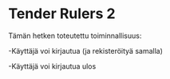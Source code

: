 # Tender Rulers 2

Tämän hetken toteutettu toiminnallisuus:

-Käyttäjä voi kirjautua (ja rekisteröityä samalla)

-Käyttäjä voi kirjautua ulos
